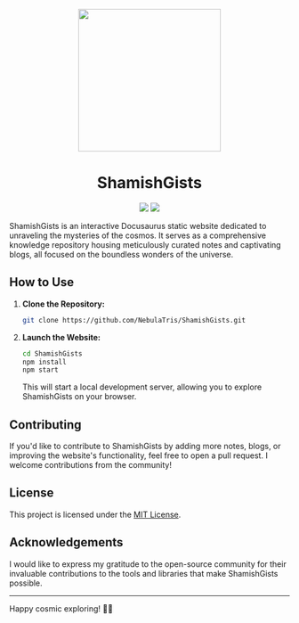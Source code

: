 
<p align="center"><img src="https://github.com/NebulaTris/ShamishGists/assets/94922914/94359c97-ddae-4729-86dc-368eaac58762" width="256"></img></p>

<h1 align="center">ShamishGists</h1>

<p align="center">
<img src="https://img.shields.io/badge/Project%20Status-WIP-blue.svg"></img>
<img src="https://img.shields.io/badge/Edit%20Anytime-Yes-brightgreen.svg"></img>
</p>

ShamishGists is an interactive Docusaurus static website dedicated to unraveling the mysteries of the cosmos. It serves as a comprehensive knowledge repository housing meticulously curated notes and captivating blogs, all focused on the boundless wonders of the universe.

## How to Use

1. **Clone the Repository:**

    ```bash
    git clone https://github.com/NebulaTris/ShamishGists.git
    ```

2. **Launch the Website:**

    ```bash
    cd ShamishGists
    npm install
    npm start
    ```

    This will start a local development server, allowing you to explore ShamishGists on your browser.

## Contributing

If you'd like to contribute to ShamishGists by adding more notes, blogs, or improving the website's functionality, feel free to open a pull request. I welcome contributions from the community!

## License

This project is licensed under the [MIT License](LICENSE).

## Acknowledgements

I would like to express my gratitude to the open-source community for their invaluable contributions to the tools and libraries that make ShamishGists possible.

---

Happy cosmic exploring! 🚀🌠

